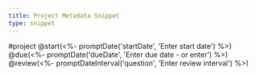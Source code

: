 ```yaml
---
title: Project Metadata Snippet
type: snippet 
---
```

#project @start(<%- promptDate('startDate', 'Enter start date') %>) @due(<%- promptDate('dueDate', 'Enter due date - or enter') %>) @review(<%- promptDateInterval('question', 'Enter review interval') %>)
